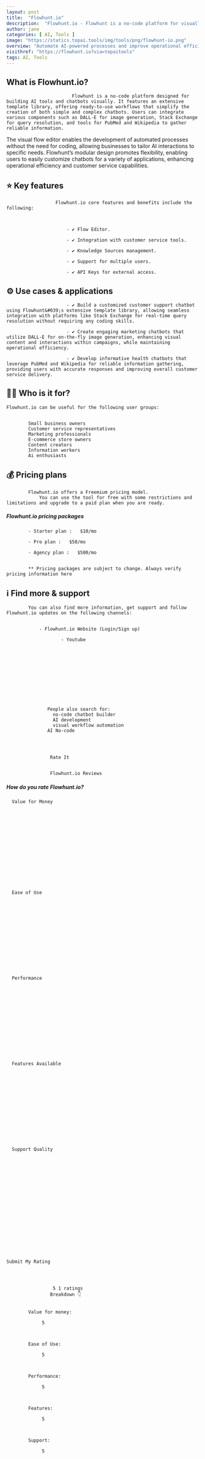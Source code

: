 ```yaml
---
layout: post
title:  "Flowhunt.io"
description:  "Flowhunt.io - Flowhunt is a no-code platform for visually building AI tools and chatbots, offering templates and integrations for image generation and information retrieval. Its visual flow editor allows for tailored automated processes to enhance operational efficiency and customer service."
author: jane
categories: [ AI, Tools ]
image: "https://statics.topai.tools/img/tools/png/flowhunt-io.png"
overview: "Automate AI-powered processes and improve operational efficiency."
visithref: "https://flowhunt.io?via=topaitools"
tags: AI, Tools
---
```


## What is Flowhunt.io?

                          
                            Flowhunt is a no-code platform designed for building AI tools and chatbots visually. It features an extensive template library, offering ready-to-use workflows that simplify the creation of both simple and complex chatbots. Users can integrate various components such as DALL-E for image generation, Stack Exchange for query resolution, and tools for PubMed and Wikipedia to gather reliable information.

 The visual flow editor enables the development of automated processes without the need for coding, allowing businesses to tailor AI interactions to specific needs. Flowhunt’s modular design promotes flexibility, enabling users to easily customize chatbots for a variety of applications, enhancing operational efficiency and customer service capabilities.
                        

                      
                      

                      
                      
                
                
                    
## ⭐ Key features 

                    
                      Flowhunt.io core features and benefits include the following:

                      
                      
                          - ✔️ Flow Editor.

                          - ✔️ Integration with customer service tools.

                          - ✔️ Knowledge Sources management.

                          - ✔️ Support for multiple users.

                          - ✔️ API Keys for external access.

                        
                    
                    
                
               
                
                
                    
## ⚙️ Use cases & applications 

                      
                      
                          - ✔️ Build a customized customer support chatbot using Flowhunt&#039;s extensive template library, allowing seamless integration with platforms like Stack Exchange for real-time query resolution without requiring any coding skills.

                          - ✔️ Create engaging marketing chatbots that utilize DALL-E for on-the-fly image generation, enhancing visual content and interactions within campaigns, while maintaining operational efficiency.

                          - ✔️ Develop informative health chatbots that leverage PubMed and Wikipedia for reliable information gathering, providing users with accurate responses and improving overall customer service delivery.

                      
                    
                
                
                
                

    
## 🙋‍♂️ Who is it for? 

    
    Flowhunt.io can be useful for the following user groups: 

    
            Small business owners
            Customer service representatives
            Marketing professionals
            E-commerce store owners
            Content creators
            Information workers
            Ai enthusiasts
    
    

                
                

    
        
## 💰 Pricing plans 

    
    
             
            Flowhunt.io offers a Freemium pricing model.
                You can use the tool for free with some restrictions and limitations and upgrade to a paid plan when you are ready.
            
                
##### Flowhunt.io pricing packages

            

        
            - Starter plan :   $10/mo

            - Pro plan :   $50/mo

            - Agency plan :   $500/mo

        
            ** Pricing packages are subject to change. Always verify pricing information here

    

                

    
## ℹ️ Find more & support 

    
        
        

        
            You can also find more information, get support and follow Flowhunt.io updates on the following channels:

            
                - Flowhunt.io Website (Login/Sign up)

                        - Youtube

            
        
    

                
                
                

                
                 
                 
                   People also search for:
                     no-code chatbot builder
                     AI development
                     visual workflow automation
                   AI No-code
                 

                
                    
                    Rate It
                    
                    
                    Flowhunt.io Reviews
                    
                
                
                    
  

  
##### How do you rate Flowhunt.io?

  
  
    
      Value for Money
      
          
          
          
          
          
          
          
          
          
          
      
    
    
    
    
      Ease of Use
      
        
        
        
        
        
        
        
        
        
        
      
    
    
    
      Performance
      
        
        
        
        
        
        
        
        
        
        
      
    
    
    
      Features Available
      
        
        
        
        
        
        
        
        
        
        
      
    
    
    
      Support Quality
      
        
        
        
        
        
        
        
        
        
        
      
      
    
      
     
    
    
    

    Submit My Rating
  

                    
                    
                     5 1 ratings  
                    Breakdown 👇

        
            Value for money: 
            
                 5
            
        
        
            Ease of Use: 
            
                 5
            
        
        
            Performance: 
            
                 5
            
        
        
            Features: 
            
                 5
            
        
        
            Support: 
            
                 5
